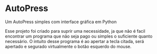 # AutoPress
Um AutoPress simples com interface gráfica em Python

Esse projeto foi criado para suprir uma necessidade, ja que não é facil encontrar um programa que não seja pago ou simples o suficiente quanto necessário.
O intuito desse programa é ao apertar a tecla citada, será apertado e segurado virtualmente o botão esquerdo do mouse.

